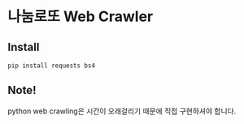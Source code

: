 # 나눔로또 Web Crawler
## Install
```
pip install requests bs4
```
## Note!
python web crawling은 시간이 오래걸리기 때문에
직접 구현하셔야 합니다.
